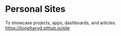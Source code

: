 # Personal Sites # 

To showcase projects, apps, dashboards, and articles. https://lioneltayyd.github.io/site